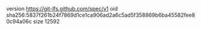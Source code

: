 version https://git-lfs.github.com/spec/v1
oid sha256:5837f261b24f7869d1ce1ca906ad2a6c5ad5f358869b6ba45582fee80c94a06c
size 12592
